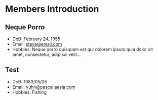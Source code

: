 # Members Introduction

## Neque Porro
- DoB: February 24, 1955
- Email: steve@email.com
- Hobbies: Neque porro quisquam est qui dolorem ipsum quia dolor sit amet, consectetur, adipisci velit...

## Test
- DoB: 1983/05/05
- Email: vuhn@pascaliaasia.com
- Hobbies: Fishing
